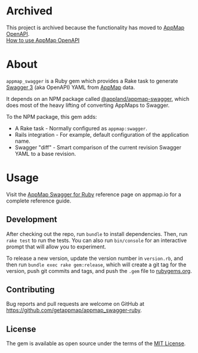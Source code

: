 # Archived

This project is archived because the functionality has moved to [AppMap OpenAPI](https://appmap.io/docs/reference/appmap-client-cli.html#openapi).  
[How to use AppMap OpenAPI](https://appmap.io/docs/your-first-15-minutes-with-appmap/generate-openapi-from-appmaps.html)

# About

`appmap_swagger` is a Ruby gem which provides a Rake task to generate [Swagger 3](https://swagger.io/specification/) (aka OpenAPI) YAML from [AppMap](https://github.com/getappmap/appmap-ruby) data.

It depends on an NPM package called [@appland/appmap-swagger](https://www.npmjs.com/package/@appland/appmap-swagger), which does most of the heavy lifting of converting AppMaps to Swagger.

To the NPM package, this gem adds:

* A Rake task - Normally configured as `appmap:swagger`.
* Rails integration - For example, default configuration of the application name.
* Swagger "diff" - Smart comparison of the current revision Swagger YAML to a base revision.

# Usage

Visit the [AppMap Swagger for Ruby](https://appmap.io/docs/reference/appmap-swagger-ruby.html) reference page on appmap.io for a complete reference guide.

## Development

After checking out the repo, run `bundle` to install dependencies. Then, run `rake test` to run the tests. You can also run `bin/console` for an interactive prompt that will allow you to experiment.

To release a new version, update the version number in `version.rb`, and then run `bundle exec rake gem:release`, which will create a git tag for the version, push git commits and tags, and push the `.gem` file to [rubygems.org](https://rubygems.org).

## Contributing

Bug reports and pull requests are welcome on GitHub at https://github.com/getappmap/appmap_swagger-ruby.

## License

The gem is available as open source under the terms of the [MIT License](https://opensource.org/licenses/MIT).
